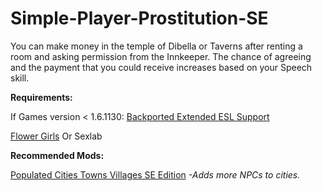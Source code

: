 # Simple-Player-Prostitution-SE

You can make money in the temple of Dibella or Taverns after renting a room and asking permission from the Innkeeper. 
The chance of agreeing and the payment that you could receive increases based on your Speech skill.


**Requirements:**      

If Games version < 1.6.1130: [Backported Extended ESL Support](https://www.nexusmods.com/skyrimspecialedition/mods/106441)

[Flower Girls](https://www.nexusmods.com/skyrimspecialedition/mods/5941)
Or
Sexlab
 

**Recommended Mods:**

   [Populated Cities Towns Villages SE Edition](https://www.nexusmods.com/skyrimspecialedition/mods/2005)  *-Adds more NPCs to cities.*
